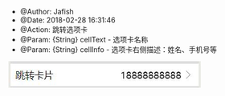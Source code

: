 
 * @Author: Jafish 
 * @Date: 2018-02-28 16:31:46 
 * @Action: 跳转选项卡
 * @Param: {String} cellText - 选项卡名称
 * @Param: {String} cellInfo - 选项卡右侧描述：姓名、手机号等


![跳转卡片](https://raw.githubusercontent.com/a526800921/wx-mp-components/master/github_image/CellTab.jpg)